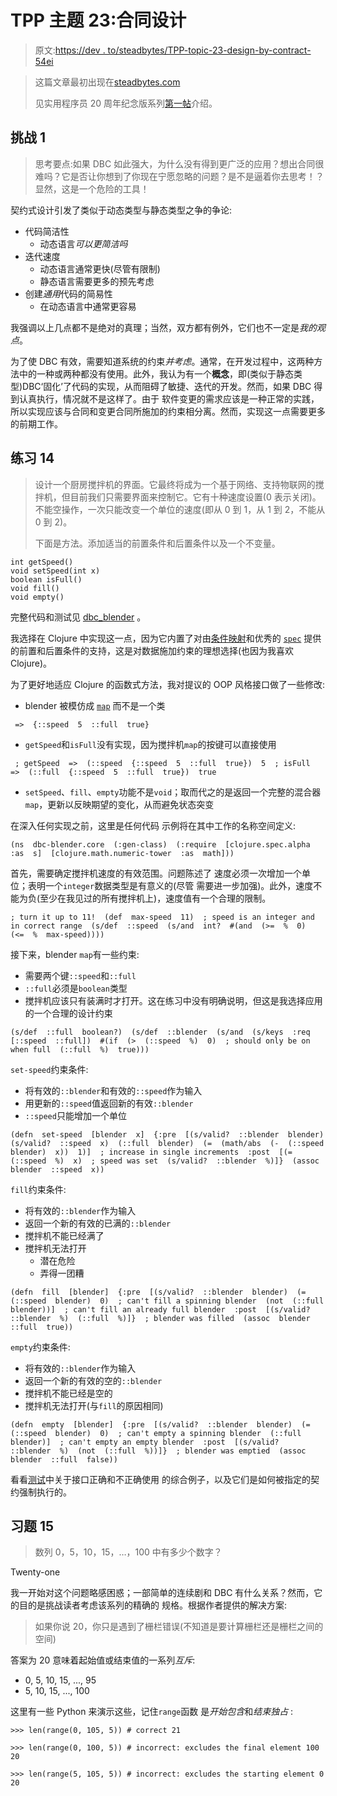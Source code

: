 # TPP 主题 23:合同设计

> 原文:[https://dev . to/steadbytes/TPP-topic-23-design-by-contract-54ei](https://dev.to/steadbytes/tpp-topic-23-design-by-contract-54ei)

> 这篇文章最初出现在[steadbytes.com](https://steadbytes.com/blog/the-pragmatic-programmer-20th/topic-23-exercises/)
> 
> 见实用程序员 20 周年纪念版系列[第一帖](https://dev.to/steadbytes/the-pragmatic-programmer-20th-anniversary-edition-series-1e2l)介绍。

## [](#challenge-1)挑战 1

> 思考要点:如果 DBC 如此强大，为什么没有得到更广泛的应用？想出合同很难吗？它是否让你想到了你现在宁愿忽略的问题？是不是逼着你去思考！？显然，这是一个危险的工具！

契约式设计引发了类似于动态类型与静态类型之争的争论:

*   代码简洁性
    *   动态语言*可以更简洁吗*
*   迭代速度
    *   动态语言通常更快(尽管有限制)
    *   静态语言需要更多的预先考虑
*   创建*通用*代码的简易性
    *   在动态语言中通常更容易

我强调以上几点都不是绝对的真理；当然，双方都有例外，它们也不一定是*我的观点*。

为了使 DBC 有效，需要知道系统的约束*并考虑*。通常，在开发过程中，这两种方法中的一种或两种都没有使用。此外，我认为有一个**概念**，即(类似于静态类型)DBC‘固化’了代码的实现，从而阻碍了敏捷、迭代的开发。然而，如果 DBC 得到认真执行，情况就不是这样了。由于
软件变更的需求应该是一种正常的实践，所以实现应该与合同和变更合同所施加的约束相分离。然而，实现这一点需要更多的前期工作。

## [](#exercise-14)练习 14

> 设计一个厨房搅拌机的界面。它最终将成为一个基于网络、支持物联网的搅拌机，但目前我们只需要界面来控制它。它有十种速度设置(0 表示关闭)。不能空操作，一次只能改变一个单位的速度(即从 0 到 1，从 1 到 2，不能从 0 到 2)。
> 
> 下面是方法。添加适当的前置条件和后置条件以及一个不变量。

```
int getSpeed()
void setSpeed(int x)
boolean isFull()
void fill()
void empty() 
```

完整代码和测试见 [dbc_blender](https://github.com/SteadBytes/study/tree/master/the-pragmatic-programmer-20th/23/exercises/dbc-blender) 。

我选择在 Clojure 中实现这一点，因为它内置了对由[条件映射](https://clojure.org/reference/special_forms#_fn_name_param_condition_map_expr)和优秀的 [`spec`](https://clojure.org/guides/spec#_specing_functions) 提供的前置和后置条件的支持，这是对数据施加约束的理想选择(也因为我喜欢 Clojure)。

为了更好地适应 Clojure 的函数式方法，我对提议的 OOP 风格接口做了一些修改:

*   blender 被模仿成 [`map`](https://clojure.org/reference/data_structures#Maps) 而不是一个类

```
 =>  {::speed  5  ::full  true} 
```

*   `getSpeed`和`isFull`没有实现，因为搅拌机`map`的按键可以直接使用

```
 ; getSpeed  =>  (::speed  {::speed  5  ::full  true})  5  ; isFull  =>  (::full  {::speed  5  ::full  true})  true 
```

*   `setSpeed`、`fill`、`empty`功能不是`void`；取而代之的是返回一个完整的混合器`map`，更新以反映期望的变化，从而避免状态突变

在深入任何实现之前，这里是任何代码
示例将在其中工作的名称空间定义:

```
(ns  dbc-blender.core  (:gen-class)  (:require  [clojure.spec.alpha  :as  s]  [clojure.math.numeric-tower  :as  math])) 
```

首先，需要确定搅拌机速度的有效范围。问题陈述了
速度必须一次增加一个单位；表明一个`integer`数据类型是有意义的(尽管
需要进一步加强)。此外，速度不能为负(至少在我见过的所有搅拌机上)，速度值有一个合理的限制。

```
; turn it up to 11!  (def  max-speed  11)  ; speed is an integer and in correct range  (s/def  ::speed  (s/and  int?  #(and  (>=  %  0)  (<=  %  max-speed)))) 
```

接下来，blender `map`有一些约束:

*   需要两个键`::speed`和`::full`
*   `::full`必须是`boolean`类型
*   搅拌机应该只有装满时才打开。这在练习中没有明确说明，但这是我选择应用的一个合理的设计约束

```
(s/def  ::full  boolean?)  (s/def  ::blender  (s/and  (s/keys  :req  [::speed  ::full])  #(if  (>  (::speed  %)  0)  ; should only be on when full  (::full  %)  true))) 
```

`set-speed`约束条件:

*   将有效的`::blender`和有效的`::speed`作为输入
*   用更新的`::speed`值返回新的有效`::blender`
*   `::speed`只能增加一个单位

```
(defn  set-speed  [blender  x]  {:pre  [(s/valid?  ::blender  blender)  (s/valid?  ::speed  x)  (::full  blender)  (=  (math/abs  (-  (::speed  blender)  x))  1)]  ; increase in single increments  :post  [(=  (::speed  %)  x)  ; speed was set  (s/valid?  ::blender  %)]}  (assoc  blender  ::speed  x)) 
```

`fill`约束条件:

*   将有效的`::blender`作为输入
*   返回一个新的有效的已满的`::blender`
*   搅拌机不能已经满了
*   搅拌机无法打开
    *   潜在危险
    *   弄得一团糟

```
(defn  fill  [blender]  {:pre  [(s/valid?  ::blender  blender)  (=  (::speed  blender)  0)  ; can't fill a spinning blender  (not  (::full  blender))]  ; can't fill an already full blender  :post  [(s/valid?  ::blender  %)  (::full  %)]}  ; blender was filled  (assoc  blender  ::full  true)) 
```

`empty`约束条件:

*   将有效的`::blender`作为输入
*   返回一个新的有效的空的`::blender`
*   搅拌机不能已经是空的
*   搅拌机无法打开(与`fill`的原因相同)

```
(defn  empty  [blender]  {:pre  [(s/valid?  ::blender  blender)  (=  (::speed  blender)  0)  ; can't empty a spinning blender  (::full  blender)]  ; can't empty an empty blender  :post  [(s/valid?  ::blender  %)  (not  (::full  %))]}  ; blender was emptied  (assoc  blender  ::full  false)) 
```

看看[测试](https://github.com/SteadBytes/study/blob/master/the-pragmatic-programmer-20th/23/exercises/dbc-blender/test/dbc_blender/core_test.clj)中关于接口正确和不正确使用
的综合例子，以及它们是如何被指定的契约强制执行的。

## [](#exercise-15)习题 15

> 数列 0，5，10，15，…，100 中有多少个数字？

Twenty-one

我一开始对这个问题略感困惑；一部简单的连续剧和 DBC 有什么关系？然而，它的目的是挑战读者考虑该系列的精确的
规格。根据作者提供的解决方案:

> 如果你说 20，你只是遇到了栅栏错误(不知道是要计算栅栏还是栅栏之间的空间)

答案为 20 意味着起始值或结束值的一系列*互斥*:

*   0, 5, 10, 15, ..., 95
*   5, 10, 15, ..., 100

这里有一些 Python 来演示这些，记住`range`函数
是*开始包含*和*结束独占* :

```
>>> len(range(0, 105, 5)) # correct 21

>>> len(range(0, 100, 5)) # incorrect: excludes the final element 100 20

>>> len(range(5, 105, 5)) # incorrect: excludes the starting element 0 20 
```